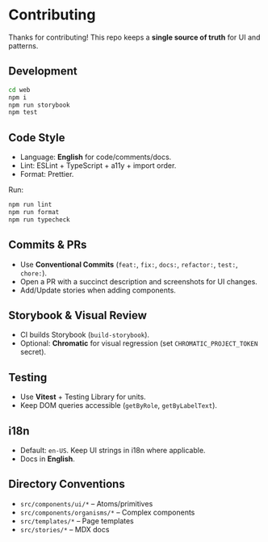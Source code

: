 # Contributing

Thanks for contributing! This repo keeps a **single source of truth** for UI and patterns.

## Development

```bash
cd web
npm i
npm run storybook
npm test
```

## Code Style

- Language: **English** for code/comments/docs.
- Lint: ESLint + TypeScript + a11y + import order.
- Format: Prettier.

Run:
```bash
npm run lint
npm run format
npm run typecheck
```

## Commits & PRs

- Use **Conventional Commits** (`feat:`, `fix:`, `docs:`, `refactor:`, `test:`, `chore:`).
- Open a PR with a succinct description and screenshots for UI changes.
- Add/Update stories when adding components.

## Storybook & Visual Review

- CI builds Storybook (`build-storybook`).
- Optional: **Chromatic** for visual regression (set `CHROMATIC_PROJECT_TOKEN` secret).

## Testing

- Use **Vitest** + Testing Library for units.
- Keep DOM queries accessible (`getByRole`, `getByLabelText`).

## i18n

- Default: `en-US`. Keep UI strings in i18n where applicable.
- Docs in **English**.

## Directory Conventions

- `src/components/ui/*` – Atoms/primitives
- `src/components/organisms/*` – Complex components
- `src/templates/*` – Page templates
- `src/stories/*` – MDX docs
